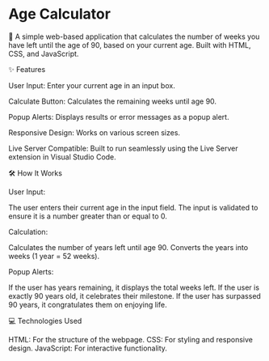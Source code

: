# Age Calculator

🌟 A simple web-based application that calculates the number of weeks you have left until the age of 90, based on your current age. Built with HTML, CSS, and JavaScript.

✨ Features

User Input: Enter your current age in an input box.

Calculate Button: Calculates the remaining weeks until age 90.

Popup Alerts: Displays results or error messages as a popup alert.

Responsive Design: Works on various screen sizes.

Live Server Compatible: Built to run seamlessly using the Live Server extension in Visual Studio Code.

🛠️ How It Works

User Input:

The user enters their current age in the input field.
The input is validated to ensure it is a number greater than or equal to 0.

Calculation:

Calculates the number of years left until age 90.
Converts the years into weeks (1 year = 52 weeks).

Popup Alerts:

If the user has years remaining, it displays the total weeks left.
If the user is exactly 90 years old, it celebrates their milestone.
If the user has surpassed 90 years, it congratulates them on enjoying life.

💻 Technologies Used

HTML: For the structure of the webpage.
CSS: For styling and responsive design.
JavaScript: For interactive functionality.

